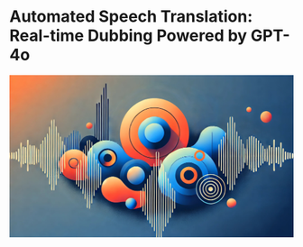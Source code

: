 # Automated Speech Translation: Real-time Dubbing Powered by GPT-4o

![blog cover](images/cover.jpg)